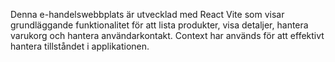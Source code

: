 Denna e-handelswebbplats är utvecklad med React Vite som visar grundläggande funktionalitet för att lista produkter, visa detaljer, hantera varukorg och hantera användarkontakt. Context har används för att effektivt hantera tillståndet i applikationen.
